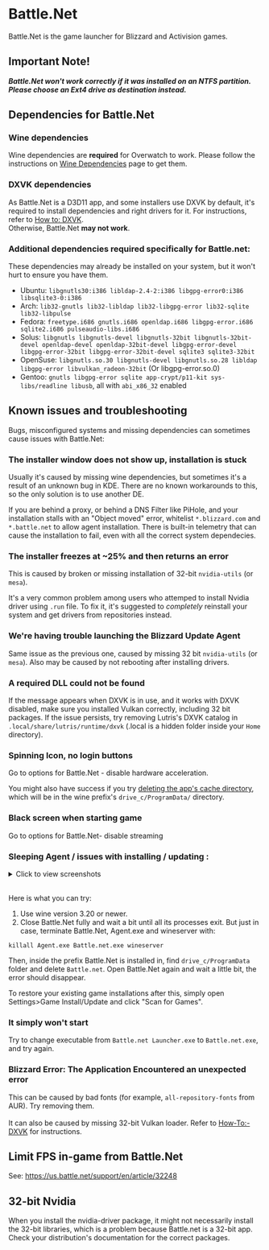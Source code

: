 # Battle.Net
Battle.Net is the game launcher for Blizzard and Activision games.<br>

## Important Note! 
**_Battle.Net won't work correctly if it was installed on an NTFS partition. Please choose an Ext4 drive as destination instead._**

## Dependencies for Battle.Net

### Wine dependencies
Wine dependencies are **required** for Overwatch to work. Please follow the instructions on [Wine Dependencies](https://github.com/lutris/docs/blob/master/WineDependencies.md) page to get them.

### DXVK dependencies
As Battle.Net is a D3D11 app, and some installers use DXVK by default, it's required to install dependencies and right drivers for it. For instructions, refer to [How to: DXVK](https://github.com/lutris/docs/blob/master/HowToDXVK.md).<br>
Otherwise, Battle.Net **may not work**.

### Additional dependencies required specifically for Battle.net:
These dependencies may already be installed on your system, but it won't hurt to ensure you have them.
* Ubuntu: `libgnutls30:i386 libldap-2.4-2:i386 libgpg-error0:i386 libsqlite3-0:i386`
* Arch: `lib32-gnutls lib32-libldap lib32-libgpg-error lib32-sqlite lib32-libpulse`
* Fedora: `freetype.i686 gnutls.i686 openldap.i686 libgpg-error.i686 sqlite2.i686 pulseaudio-libs.i686`
* Solus: `libgnutls libgnutls-devel libgnutls-32bit libgnutls-32bit-devel openldap-devel openldap-32bit-devel libgpg-error-devel libgpg-error-32bit libgpg-error-32bit-devel sqlite3 sqlite3-32bit`
* OpenSuse: `libgnutls.so.30 libgnutls-devel libgnutls.so.28 libldap libgpg-error libvulkan_radeon-32bit` (Or libgpg-error.so.0)
* Gentoo: `gnutls libgpg-error sqlite app-crypt/p11-kit sys-libs/readline libusb`, all with `abi_x86_32` enabled

##  Known issues and troubleshooting
Bugs, misconfigured systems and missing dependencies can sometimes cause issues with Battle.Net:

### The installer window does not show up, installation is stuck
Usually it's caused by missing wine dependencies, but sometimes it's a result of an unknown bug in KDE.
There are no known workarounds to this, so the only solution is to use another DE.

If you are behind a proxy, or behind a DNS Filter like PiHole, and your installation stalls with an "Object moved" error, whitelist `*.blizzard.com` and `*.battle.net` to allow agent installation. There is built-in telemetry that can cause the installation to fail, even with all the correct system dependecies.

### The installer freezes at ~25% and then returns an error
This is caused by broken or missing installation of 32-bit `nvidia-utils` (or `mesa`). 

It's a very common problem among users who attemped to install Nvidia driver using `.run` file. To fix it, it's suggested to _completely_ reinstall your system and get drivers from repositories instead.

### We're having trouble launching the Blizzard Update Agent
Same issue as the previous one, caused by missing 32 bit `nvidia-utils` (or `mesa`).
Also may be caused by not rebooting after installing drivers.

### A required DLL could not be found
If the message appears when DXVK is in use, and it works with DXVK disabled, make sure you installed Vulkan correctly, including 32 bit packages.
If the issue persists, try removing Lutris's DXVK catalog in `.local/share/lutris/runtime/dxvk` (.local is a hidden folder inside your `Home` directory).

### Spinning Icon, no login buttons
Go to options for Battle.Net - disable hardware acceleration.

You might also have success if you try [deleting the app's cache directory](https://us.battle.net/support/en/article/34721), which will be in the wine prefix's `drive_c/ProgramData/` directory.

### Black screen when starting game
Go to options for Battle.Net- disable streaming

### Sleeping Agent / issues with installing / updating :
<details>
<summary>Click to view screenshots</summary>
<br>

Greyed out install button:

![](https://cdn.discordapp.com/attachments/288951868082749441/482531076712169472/unknown.png)

Blizzard Agent went to sleep:

![](https://i.imgur.com/ZJnpWRD.png)

</details>
<br>

Here is what you can try:
1. Use wine version 3.20 or newer.
2. Close Battle.Net fully and wait a bit until all its processes exit. But just in case, terminate Battle.Net, Agent.exe and wineserver with: 

`killall Agent.exe Battle.net.exe wineserver` 

Then, inside the prefix Battle.Net is installed in, find `drive_c/ProgramData` folder and delete `Battle.net`. Open Battle.Net again and wait a little bit, the error should disappear.

To restore your existing game installations  after this, simply open Settings>Game Install/Update and click "Scan for Games".

### It simply won't start
Try to change executable from `Battle.net Launcher.exe` to `Battle.net.exe`, and try again.

### Blizzard Error: The Application Encountered an unexpected error
This can be caused by bad fonts (for example, `all-repository-fonts` from AUR). Try removing them.<br><br>
It can also be caused by missing 32-bit Vulkan loader. Refer to [How-To:-DXVK](https://github.com/lutris/docs/blob/master/HowToDXVK.md) for instructions.

## Limit FPS in-game from Battle.Net
See: https://us.battle.net/support/en/article/32248

## 32-bit Nvidia
When you install the nvidia-driver package, it might not necessarily install the 32-bit libraries, which is a problem because Battle.net is a 32-bit app. Check your distribution's documentation for the correct packages.
